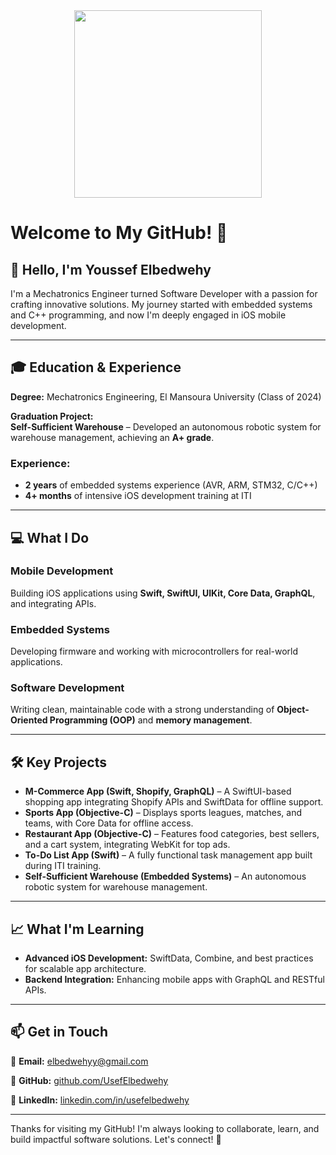 
<div id="header" align="center">
  <img src="https://media.giphy.com/media/13HgwGsXF0aiGY/giphy.gif" width="300"/>
</div>

# Welcome to My GitHub! 🚀

## 👋 Hello, I'm Youssef Elbedwehy  

I'm a Mechatronics Engineer turned Software Developer with a passion for crafting innovative solutions. My journey started with embedded systems and C++ programming, and now I'm deeply engaged in iOS mobile development.  

---

## 🎓 Education & Experience  

**Degree:** Mechatronics Engineering, El Mansoura University (Class of 2024)  

**Graduation Project:**  
**Self-Sufficient Warehouse** – Developed an autonomous robotic system for warehouse management, achieving an **A+ grade**.  

### Experience:  
- **2 years** of embedded systems experience (AVR, ARM, STM32, C/C++)  
- **4+ months** of intensive iOS development training at ITI  

---

## 💻 What I Do  

### **Mobile Development**  
Building iOS applications using **Swift, SwiftUI, UIKit, Core Data, GraphQL**, and integrating APIs.  

### **Embedded Systems**  
Developing firmware and working with microcontrollers for real-world applications.  

### **Software Development**  
Writing clean, maintainable code with a strong understanding of **Object-Oriented Programming (OOP)** and **memory management**.  

---

## 🛠️ Key Projects  

- **M-Commerce App (Swift, Shopify, GraphQL)** – A SwiftUI-based shopping app integrating Shopify APIs and SwiftData for offline support.  
- **Sports App (Objective-C)** – Displays sports leagues, matches, and teams, with Core Data for offline access.  
- **Restaurant App (Objective-C)** – Features food categories, best sellers, and a cart system, integrating WebKit for top ads.  
- **To-Do List App (Swift)** – A fully functional task management app built during ITI training.  
- **Self-Sufficient Warehouse (Embedded Systems)** – An autonomous robotic system for warehouse management.  

---

## 📈 What I'm Learning  

- **Advanced iOS Development:** SwiftData, Combine, and best practices for scalable app architecture.  
- **Backend Integration:** Enhancing mobile apps with GraphQL and RESTful APIs.  

---

## 📫 Get in Touch  

📧 **Email:** [elbedwehyy@gmail.com](mailto:elbedwehyy@gmail.com)  

🔗 **GitHub:** [github.com/UsefElbedwehy](https://github.com/UsefElbedwehy)  

🔗 **LinkedIn:** [linkedin.com/in/usefelbedwehy](https://linkedin.com/in/usefelbedwehy)  

---

Thanks for visiting my GitHub! I'm always looking to collaborate, learn, and build impactful software solutions. Let's connect! 🚀  

